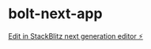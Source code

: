 # bolt-next-app

[Edit in StackBlitz next generation editor ⚡️](https://stackblitz.com/~/github.com/felipeang/bolt-next-app)